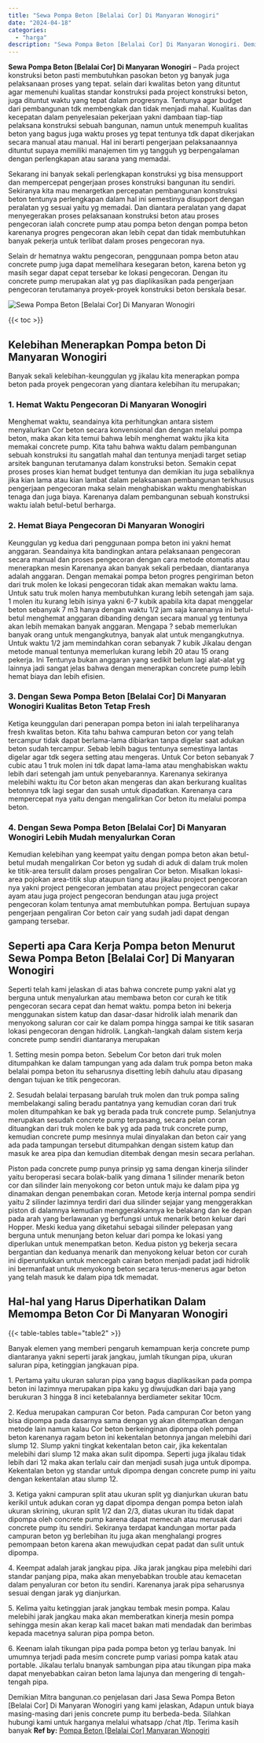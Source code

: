```yaml
---
title: "Sewa Pompa Beton [Belalai Cor] Di Manyaran Wonogiri"
date: "2024-04-18"
categories: 
  - "harga"
description: "Sewa Pompa Beton [Belalai Cor] Di Manyaran Wonogiri. Demikian Mitra bangunan.co penjelasan dari Jasa Sewa Pompa Beton [Belalai Cor] Di Manyaran Wonogiri ya..."
---
```


**Sewa Pompa Beton \[Belalai Cor\] Di Manyaran Wonogiri** – Pada project konstruksi beton pasti membutuhkan pasokan beton yg banyak juga pelaksanaan proses yang tepat. selain dari kwalitas beton yang dituntut agar memenuhi kualitas standar konstruksi pada project konstruksi beton, juga dituntut waktu yang tepat dalam progresnya. Tentunya agar budget dari pembangunan tdk membengkak dan tidak menjadi mahal. Kualitas dan kecepatan dalam penyelesaian pekerjaan yakni dambaan tiap-tiap pelaksana konstruksi sebuah bangunan, namun untuk menempuh kualitas beton yang bagus juga waktu proses yg tepat tentunya tdk dapat dikerjakan secara manual atau manual. Hal ini berarti pengerjaan pelaksanaannya dituntut supaya memiliki manajemen tim yg tangguh yg berpengalaman dengan perlengkapan atau sarana yang memadai.

Sekarang ini banyak sekali perlengkapan konstruksi yg bisa mensupport dan mempercepat pengerjaan proses konstruksi bangunan itu sendiri. Sekiranya kita mau menargetkan percepatan pembangunan konstruksi beton tentunya perlengkapan dalam hal ini semestinya disupport dengan peralatan yg sesuai yaitu yg memadai. Dan diantara peralatan yang dapat menyegerakan proses pelaksanaan konstruksi beton atau proses pengecoran ialah concrete pump atau pompa beton dengan pompa beton karenanya progres pengecoran akan lebih cepat dan tidak membutuhkan banyak pekerja untuk terlibat dalam proses pengecoran nya.

Selain dr hematnya waktu pengecoran, penggunaan pompa beton atau concrete pump juga dapat memelihara kesegaran beton, karena beton yg masih segar dapat cepat tersebar ke lokasi pengecoran. Dengan itu concrete pump merupakan alat yg pas diaplikasikan pada pengerjaan pengecoran terutamanya proyek-proyek konstruksi beton berskala besar.

![Sewa Pompa Beton [Belalai Cor] Di Manyaran Wonogiri](/images/sewa-concrete-pump-33.png)

{{< toc >}}

## Kelebihan Menerapkan Pompa beton Di Manyaran Wonogiri

Banyak sekali kelebihan-keunggulan yg jikalau kita menerapkan pompa beton pada proyek pengecoran yang diantara kelebihan itu merupakan;

### 1\. Hemat Waktu Pengecoran Di Manyaran Wonogiri

Menghemat waktu, seandainya kita perhitungkan antara sistem menyalurkan Cor beton secara konvensional dan dengan melalui pompa beton, maka akan kita temui bahwa lebih menghemat waktu jika kita memakai concrete pump. Kita tahu bahwa waktu dalam pembangunan sebuah konstruksi itu sangatlah mahal dan tentunya menjadi target setiap arsitek bangunan terutamanya dalam konstruksi beton. Semakin cepat proses proses kian hemat budget tentunya dan demikian itu juga sebaliknya jika kian lama atau kian lambat dalam pelaksanaan pembangunan terkhusus pengerjaan pengecoran maka selain menghabiskan waktu menghabiskan tenaga dan juga biaya. Karenanya dalam pembangunan sebuah konstruksi waktu ialah betul-betul berharga.

### 2\. Hemat Biaya Pengecoran Di Manyaran Wonogiri

Keunggulan yg kedua dari penggunaan pompa beton ini yakni hemat anggaran. Seandainya kita bandingkan antara pelaksanaan pengecoran secara manual dan proses pengecoran dengan cara metode otomatis atau menerapkan mesin Karenanya akan banyak sekali perbedaan, diantaranya adalah anggaran. Dengan memakai pompa beton progres pengiriman beton dari truk molen ke lokasi pengecoran tidak akan memakan waktu lama. Untuk satu truk molen hanya membutuhkan kurang lebih setengah jam saja. 1 molen itu kurang lebih isinya yakni 6-7 kubik apabila kita dapat menggelar beton sebanyak 7 m3 hanya dengan waktu 1/2 jam saja karenanya ini betul-betul menghemat anggaran dibanding dengan secara manual yg tentunya akan lebih memakan banyak anggaran. Mengapa ? sebab memerlukan banyak orang untuk mengangkutnya, banyak alat untuk mengangkutnya. Untuk waktu 1/2 jam memindahkan coran sebanyak 7 kubik Jikalau dengan metode manual tentunya memerlukan kurang lebih 20 atau 15 orang pekerja. Ini Tentunya bukan anggaran yang sedikit belum lagi alat-alat yg lainnya jadi sangat jelas bahwa dengan menerapkan concrete pump lebih hemat biaya dan lebih efisien.

### 3\. Dengan Sewa Pompa Beton \[Belalai Cor\] Di Manyaran Wonogiri Kualitas Beton Tetap Fresh

Ketiga keunggulan dari penerapan pompa beton ini ialah terpeliharanya fresh kwalitas beton. Kita tahu bahwa campuran beton cor yang telah tercampur tidak dapat berlama-lama dibiarkan tanpa digelar saat adukan beton sudah tercampur. Sebab lebih bagus tentunya semestinya lantas digelar agar tdk segera setting atau mengeras. Untuk Cor beton sebanyak 7 cubic atau 1 truk molen ini tdk dapat lama-lama atau menghabiskan waktu lebih dari setengah jam untuk penyebarannya. Karenanya sekiranya melebihi waktu itu Cor beton akan mengeras dan akan berkurang kualitas betonnya tdk lagi segar dan susah untuk dipadatkan. Karenanya cara mempercepat nya yaitu dengan mengalirkan Cor beton itu melalui pompa beton.

### 4\. Dengan Sewa Pompa Beton \[Belalai Cor\] Di Manyaran Wonogiri Lebih Mudah menyalurkan Coran

Kemudian kelebihan yang keempat yaitu dengan pompa beton akan betul-betul mudah mengalirkan Cor beton yg sudah di aduk di dalam truk molen ke titik-area tersulit dalam proses pengaliran Cor beton. Misalkan lokasi-area pojokan area-titik slup ataupun tiang atau jikalau project pengecoran nya yakni project pengecoran jembatan atau project pengecoran cakar ayam atau juga project pengecoran bendungan atau juga project pengecoran kolam tentunya amat membutuhkan pompa. Bertujuan supaya pengerjaan pengaliran Cor beton cair yang sudah jadi dapat dengan gampang tersebar.

## Seperti apa Cara Kerja Pompa beton Menurut Sewa Pompa Beton \[Belalai Cor\] Di Manyaran Wonogiri

Seperti telah kami jelaskan di atas bahwa concrete pump yakni alat yg berguna untuk menyalurkan atau membawa beton cor curah ke titik pengecoran secara cepat dan hemat waktu. pompa beton ini bekerja menggunakan sistem katup dan dasar-dasar hidrolik ialah menarik dan menyokong saluran cor cair ke dalam pompa hingga sampai ke titik sasaran lokasi pengecoran dengan hidrolik. Langkah-langkah dalam sistem kerja concrete pump sendiri diantaranya merupakan

1\. Setting mesin pompa beton. Sebelum Cor beton dari truk molen ditumpahkan ke dalam tampungan yang ada dalam truk pompa beton maka belalai pompa beton itu seharusnya disetting lebih dahulu atau dipasang dengan tujuan ke titik pengecoran.

2\. Sesudah belalai terpasang barulah truk molen dan truk pompa saling membelakangi saling beradu pantatnya yang kemudian coran dari truk molen ditumpahkan ke bak yg berada pada truk concrete pump. Selanjutnya merupakan sesudah concrete pump terpasang, secara pelan coran dituangkan dari truk molen ke bak yg ada pada truk concrete pump, kemudian concrete pump mesinnya mulai dinyalakan dan beton cair yang ada pada tampungan tersebut ditumpahkan dengan sistem katup dan masuk ke area pipa dan kemudian ditembak dengan mesin secara perlahan.

Piston pada concrete pump punya prinsip yg sama dengan kinerja silinder yaitu beroperasi secara bolak-balik yang dimana 1 silinder menarik beton cor dan silinder lain menyokong cor beton untuk maju ke dalam pipa yg dinamakan dengan penembakan coran. Metode kerja internal pompa sendiri yaitu 2 silinder lazimnya terdiri dari dua silinder sejajar yang menggerakkan piston di dalamnya kemudian menggerakkannya ke belakang dan ke depan pada arah yang berlawanan yg berfungsi untuk menarik beton keluar dari Hopper. Meski kedua yang diketahui sebagai silinder pelepasan yang berguna untuk menunjang beton keluar dari pompa ke lokasi yang diperlukan untuk menempatkan beton. Kedua piston yg bekerja secara bergantian dan keduanya menarik dan menyokong keluar beton cor curah ini diperuntukkan untuk mencegah cairan beton menjadi padat jadi hidrolik ini bermanfaat untuk menyokong beton secara terus-menerus agar beton yang telah masuk ke dalam pipa tdk memadat.

## Hal-hal yang Harus Diperhatikan Dalam Memompa Beton Cor Di Manyaran Wonogiri

{{< table-tables table="table2" >}}

Banyak elemen yang memberi pengaruh kemampuan kerja concrete pump diantaranya yakni seperti jarak jangkau, jumlah tikungan pipa, ukuran saluran pipa, ketinggian jangkauan pipa.

1\. Pertama yaitu ukuran saluran pipa yang bagus diaplikasikan pada pompa beton ini lazimnya merupakan pipa kaku yg diwujudkan dari baja yang berukuran 3 hingga 8 inci ketebalannya berdiameter sekitar 10cm.

2\. Kedua merupakan campuran Cor beton. Pada campuran Cor beton yang bisa dipompa pada dasarnya sama dengan yg akan ditempatkan dengan metode lain namun kalau Cor beton berkeinginan dipompa oleh pompa beton karenanya ragam beton ini kekentalan betonnya jangan melebihi dari slump 12. Slump yakni tingkat kekentalan beton cair, jika kekentalan melebihi dari slump 12 maka akan sulit dipompa. Seperti juga jikalau tidak lebih dari 12 maka akan terlalu cair dan menjadi susah juga untuk dipompa. Kekentalan beton yg standar untuk dipompa dengan concrete pump ini yaitu dengan kekentalan atau slump 12.

3\. Ketiga yakni campuran split atau ukuran split yg dianjurkan ukuran batu kerikil untuk adukan coran yg dapat dipompa dengan pompa beton ialah ukuran skrining, ukuran split 1/2 dan 2/3, diatas ukuran itu tidak dapat dipompa oleh concrete pump karena dapat memecah atau merusak dari concrete pump itu sendiri. Sekiranya terdapat kandungan mortar pada campuran beton yg berlebihan itu juga akan menghalangi progres pemompaan beton karena akan mewujudkan cepat padat dan sulit untuk dipompa.

4\. Keempat adalah jarak jangkau pipa. Jika jarak jangkau pipa melebihi dari standar panjang pipa, maka akan menyebabkan trouble atau kemacetan dalam penyaluran cor beton itu sendiri. Karenanya jarak pipa seharusnya sesuai dengan jarak yg dianjurkan.

5\. Kelima yaitu ketinggian jarak jangkau tembak mesin pompa. Kalau melebihi jarak jangkau maka akan memberatkan kinerja mesin pompa sehingga mesin akan kerap kali macet bakan mati mendadak dan berimbas kepada macetnya saluran pipa pompa beton.

6\. Keenam ialah tikungan pipa pada pompa beton yg terlau banyak. Ini umumnya terjadi pada mesim concrete pump variasi pompa katak atau portable. Jikalau terlalu bnanyak sambungan pipa atau tikungan pipa maka dapat menyebabkan cairan beton lama lajunya dan mengering di tengah-tengah pipa.

Demikian Mitra bangunan.co penjelasan dari Jasa Sewa Pompa Beton \[Belalai Cor\] Di Manyaran Wonogiri yang kami jelaskan, Adapun untuk biaya masing-masing dari jenis concrete pump itu berbeda-beda. Silahkan hubungi kami untuk harganya melalui whatsapp /chat /tlp. Terima kasih banyak
**Ref by:** [Pompa Beton [Belalai Cor] Manyaran Wonogiri](https://id.wikipedia.org/wiki/Pompa)
